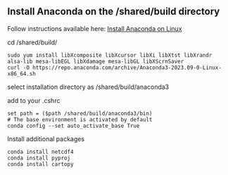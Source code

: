 ## Install Anaconda on the /shared/build directory 

Follow instructions available here: <a href="https://docs.anaconda.com/free/anaconda/install/linux/">Install Anaconda on Linux</a>


cd /shared/build/

```
sudo yum install libXcomposite libXcursor libXi libXtst libXrandr alsa-lib mesa-libEGL libXdamage mesa-libGL libXScrnSaver
curl -O https://repo.anaconda.com/archive/Anaconda3-2023.09-0-Linux-x86_64.sh
```

select installation directory as /shared/build/anaconda3

add to your .cshrc

```
set path = ($path /shared/build/anaconda3/bin)
# The base environment is activated by default
conda config --set auto_activate_base True
```


Install additional packages

```
conda install netcdf4
conda install pyproj
conda install cartopy
```
